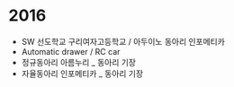 # 2016

- SW 선도학교 구리여자고등학교 / 아두이노 동아리 인포메티카
- Automatic drawer / RC car
- 정규동아리 아름누리 _ 동아리 기장
- 자율동아리 인포메티카 _ 동아리 기장
